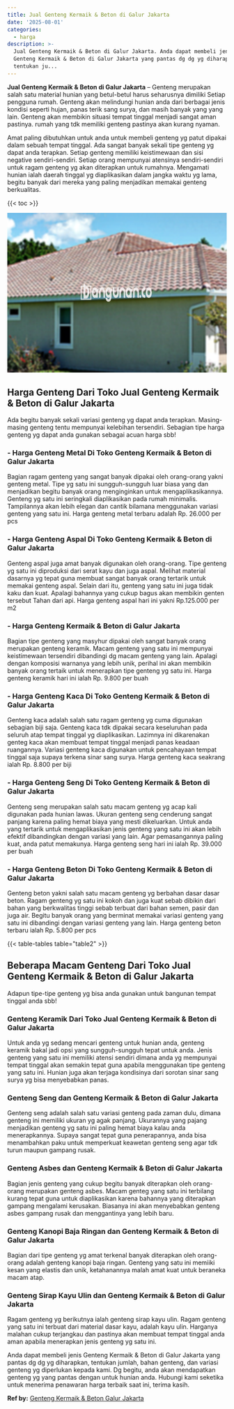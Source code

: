 ```yaml
---
title: Jual Genteng Kermaik & Beton di Galur Jakarta
date: '2025-08-01'
categories:
  - harga
description: >-
  Jual Genteng Kermaik & Beton di Galur Jakarta. Anda dapat membeli jenis
  Genteng Kermaik & Beton di Galur Jakarta yang pantas dg dg yg diharapkan,
  tentukan ju...
---
```


**Jual Genteng Kermaik & Beton di Galur Jakarta** – Genteng merupakan salah satu material hunian yang betul-betul harus seharusnya dimiliki Setiap pengguna rumah. Genteng akan melindungi hunian anda dari berbagai jenis kondisi seperti hujan, panas terik sang surya, dan masih banyak yang yang lain. Genteng akan membikin situasi tempat tinggal menjadi sangat aman pastinya. rumah yang tdk memiliki genteng pastinya akan kurang nyaman.

Amat paling dibutuhkan untuk anda untuk membeli genteng yg patut dipakai dalam sebuah tempat tinggal. Ada sangat banyak sekali tipe genteng yg dapat anda terapkan. Setiap genteng memiliki keistimewaan dan sisi negative sendiri-sendiri. Setiap orang mempunyai atensinya sendiri-sendiri untuk ragam genteng yg akan diterapkan untuk rumahnya. Mengamati hunian ialah daerah tinggal yg diaplikasikan dalam jangka waktu yg lama, begitu banyak dari mereka yang paling menjadikan memakai genteng berkualitas.

{{< toc >}}

![Jual Genteng Kermaik & Beton di Galur Jakarta](/images/genteng-minimalis-murah16.png)

## Harga Genteng Dari Toko Jual Genteng Kermaik & Beton di Galur Jakarta

Ada begitu banyak sekali variasi genteng yg dapat anda terapkan. Masing-masing genteng tentu mempunyai kelebihan tersendiri. Sebagian tipe harga genteng yg dapat anda gunakan sebagai acuan harga sbb!

### \- Harga Genteng Metal Di Toko Genteng Kermaik & Beton di Galur Jakarta

Bagian ragam genteng yang sangat banyak dipakai oleh orang-orang yakni genteng metal. Tipe yg satu ini sungguh-sungguh luar biasa yang dan menjadikan begitu banyak orang menginginkan untuk mengaplikasikannya. Genteng yg satu ini seringkali diaplikasikan pada rumah minimalis. Tampilannya akan lebih elegan dan cantik bilamana menggunakan variasi genteng yang satu ini. Harga genteng metal terbaru adalah Rp. 26.000 per pcs

### \- Harga Genteng Aspal Di Toko Genteng Kermaik & Beton di Galur Jakarta

Genteng aspal juga amat banyak digunakan oleh orang-orang. Tipe genteng yg satu ini diproduksi dari serat kayu dan juga aspal. Melihat material dasarnya yg tepat guna membuat sangat banyak orang tertarik untuk memakai genteng aspal. Selain dari itu, genteng yang satu ini juga tidak kaku dan kuat. Apalagi bahannya yang cukup bagus akan membikin genten tersebut Tahan dari api. Harga genteng aspal hari ini yakni Rp.125.000 per m2

### \- Harga Genteng Kermaik & Beton di Galur Jakarta

Bagian tipe genteng yang masyhur dipakai oleh sangat banyak orang merupakan genteng keramik. Macam genteng yang satu ini mempunyai keistimewaan tersendiri dibandingi dg macam genteng yang lain. Apalagi dengan komposisi warnanya yang lebih unik, perihal ini akan membikin banyak orang tertaik untuk menerapkan tipe genteng yg satu ini. Harga genteng keramik hari ini ialah Rp. 9.800 per buah

### \- Harga Genteng Kaca Di Toko Genteng Kermaik & Beton di Galur Jakarta

Genteng kaca adalah salah satu ragam genteng yg cuma digunakan sebagian biji saja. Genteng kaca tdk dipakai secara keseluruhan pada seluruh atap tempat tinggal yg diaplikasikan. Lazimnya ini dikarenakan genteg kaca akan membuat tempat tinggal menjadi panas keadaan ruangannya. Variasi genteng kaca digunakan untuk pencahayaan tempat tinggal saja supaya terkena sinar sang surya. Harga genteng kaca seakrang ialah Rp. 8.800 per biji

### \- Harga Genteng Seng Di Toko Genteng Kermaik & Beton di Galur Jakarta

Genteng seng merupakan salah satu macam genteng yg acap kali digunakan pada hunian lawas. Ukuran genteng seng cenderung sangat panjang karena paling hemat biaya yang mesti dikeluarkan. Untuk anda yang tertarik untuk mengaplikasikan jenis genteng yang satu ini akan lebih efektif dibandingkan dengan variasi yang lain. Agar pemasangannya paling kuat, anda patut memakunya. Harga genteng seng hari ini ialah Rp. 39.000 per buah

### \- Harga Genteng Beton Di Toko Genteng Kermaik & Beton di Galur Jakarta

Genteng beton yakni salah satu macam genteng yg berbahan dasar dasar beton. Ragam genteng yg satu ini kokoh dan juga kuat sebab dibikin dari bahan yang berkwalitas tinggi sebab terbuat dari bahan semen, pasir dan juga air. Begitu banyak orang yang berminat memakai variasi genteng yang satu ini dibandingi dengan variasi genteng yang lain. Harga genteng beton terbaru ialah Rp. 5.800 per pcs

{{< table-tables table="table2" >}}

## Beberapa Macam Genteng Dari Toko Jual Genteng Kermaik & Beton di Galur Jakarta

Adapun tipe-tipe genteng yg bisa anda gunakan untuk bangunan tempat tinggal anda sbb!

### Genteng Keramik Dari Toko Jual Genteng Kermaik & Beton di Galur Jakarta

Untuk anda yg sedang mencari genteng untuk hunian anda, genteng keramik bakal jadi opsi yang sungguh-sungguh tepat untuk anda. Jenis genteng yang satu ini memiliki atensi sendiri dimana anda yg mempunyai tempat tinggal akan semakin tepat guna apabila menggunakan tipe genteng yang satu ini. Hunian juga akan terjaga kondisinya dari sorotan sinar sang surya yg bisa menyebabkan panas.

### Genteng Seng dan Genteng Kermaik & Beton di Galur Jakarta

Genteng seng adalah salah satu variasi genteng pada zaman dulu, dimana genteng ini memiliki ukuran yg agak panjang. Ukurannya yang pajang menjadikan genteng yg satu ini paling hemat biaya kalau anda menerapkannya. Supaya sangat tepat guna penerapannya, anda bisa menambahkan paku untuk memperkuat keawetan genteng seng agar tdk turun maupun gampang rusak.

### Genteng Asbes dan Genteng Kermaik & Beton di Galur Jakarta

Bagian jenis genteng yang cukup begitu banyak diterapkan oleh orang-orang merupakan genteng asbes. Macam genteg yang satu ini terbilang kurang tepat guna untuk diaplikasikan karena bahannya yang diterapkan gampang mengalami kerusakan. Biasanya ini akan menyebabkan genteng asbes gampang rusak dan menggantinya yang lebih baru.

### Genteng Kanopi Baja Ringan dan Genteng Kermaik & Beton di Galur Jakarta

Bagian dari tipe genteng yg amat terkenal banyak diterapkan oleh orang-orang adalah genteng kanopi baja ringan. Genteng yang satu ini memiiki kesan yang elastis dan unik, ketahanannya malah amat kuat untuk beraneka macam atap.

### Genteng Sirap Kayu Ulin dan Genteng Kermaik & Beton di Galur Jakarta

Ragam genteng yg berikutnya ialah genteng sirap kayu ulin. Ragam genteng yang satu ini terbuat dari material dasar kayu, adalah kayu ulin. Harganya malahan cukup terjangkau dan pastinya akan membuat tempat tinggal anda aman apabila menerapkan jenis genteng yg satu ini.

Anda dapat membeli jenis Genteng Kermaik & Beton di Galur Jakarta yang pantas dg dg yg diharapkan, tentukan jumlah, bahan genteng, dan variasi genteng yg diperlukan kepada kami. Dg begitu, anda akan mendapatkan genteng yg yang pantas dengan untuk hunian anda. Hubungi kami seketika untuk menerima penawaran harga terbaik saat ini, terima kasih.

**Ref by:**  [Genteng Kermaik & Beton  Galur Jakarta](https://id.wikipedia.org/wiki/Genteng)
